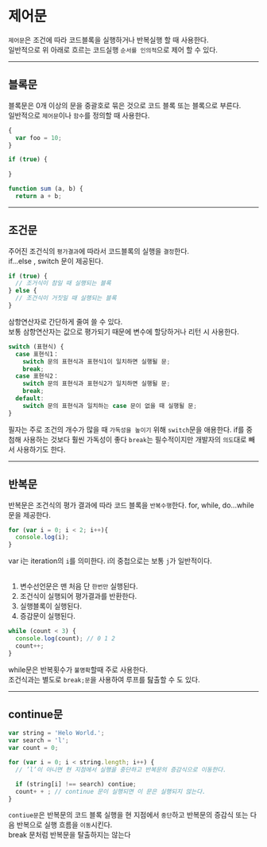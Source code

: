 
# 제어문

`제어문`은 조건에 따라 코드블록을 실행하거나 반복실행 할 때 사용한다.<br />
일반적으로 위 아래로 흐르는 코드실행 `순서를 인의적`으로 제어 할 수 있다.<br />

<hr />

## 블록문

블록문은 0개 이상의 문을 중괄호로 묶은 것으로 코드 블록 또는 블록으로 부른다.<br />
일반적으로 `제어문`이나 `함수`를 정의할 때 사용한다.<br />

```JavaScript
{
  var foo = 10;
}

if (true) {
  
}

function sum (a, b) {
  return a + b;
```

<hr />

## 조건문

주어진 조건식의 `평가결과`에 따라서 코드블록의 실행을 `결정`한다.<br />
if...else , switch 문이 제공된다.<br />

```JavaScript
if (true) {
  // 조거식이 참일 때 실행되는 블록
} else {
  // 조건식이 거짓일 때 실행되는 블록
}
```

삼항연산자로 간단하게 줄여 쓸 수 있다.<br />
보통 삼항연산자는 값으로 평가되기 때문에 변수에 할당하거나 리턴 시 사용한다.<br />

```JavaScript
switch (표현식) {
  case 표현식1：
    switch 문의 표현식과 표현식1이 일치하면 실행될 문;
    break;
  case 표현식2：
    switch 문의 표현식과 표현식2가 일치하면 실행될 문;
    break;
  default:
    switch 문의 표현식과 일치하는 case 문이 없을 때 실행될 문;
}
```

필자는 주로 조건의 개수가 많을 때 `가독성을 높이기` 위해 `switch`문을 애용한다. if를 중첨해 사용하는 것보다 훨씬 가독성이 좋다
`break`는 필수적이지만 개발자의 `의도`대로 빼서 사용하기도 한다.

<hr />

## 반복문

반복문은 조건식의 평가 결과에 따라 코드 블록을 `반복수행`한다.
for, while, do...while 문을 제공한다.

```JavaScript
for (var i = 0; i < 2; i++){
  console.log(i);
}
```

var i는 iteration의 `i`를 의미한다. i의 중첩으로는 보통 `j`가 일반적이다.<br />
<br />
1. 변수선언문은 맨 처음 단 `한번만` 실행된다.
2. 조건식이 실행되어 평가결과를 반환한다.
3. 실행블록이 실행된다.
4. 증감문이 실행된다.

```JavaScript
while (count < 3) {
  console.log(count); // 0 1 2
  count++;
}
```

while문은 반복횟수가 `불명확`할때 주로 사용한다.<br />
조건식과는 별도로 `break;문`을 사용하여 루프를 탎출할 수 도 있다.<br />

<hr />

## continue문

```JavaScript
var string = 'Helo World.';
var search = 'l';
var count = 0;

for (var i = 0; i < string.length; i++) {
  // ’l’이 아니면 현 지점에서 실행을 중단하고 반복문의 증감식으로 이동한다.

  if (string[i] !== search) contiue;
  count+ + ; // continue 문이 실행되면 이 문은 실행되지 않는다.
}
```

`contiue문`은 반복문의 코드 블록 실행을 현 지점에서 `중단`하고 반복문의 증감식 또는 다음 반복으로 실행 흐름을 `이동`시킨다.<br />
break 문처럼 반복문을 탈출하지는 않는다<br />
